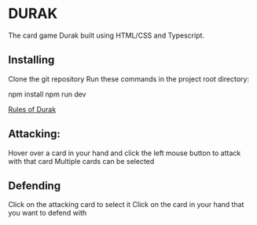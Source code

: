 
# DURAK

The card game Durak built using HTML/CSS and Typescript. 

## Installing

Clone the git repository
Run these commands in the project root directory:

npm install
npm run dev

[Rules of Durak](https://en.wikipedia.org/wiki/Durak)

## Attacking:

Hover over a card in your hand and click the left mouse button to attack with that card
Multiple cards can be selected

## Defending

Click on the attacking card to select it
Click on the card in your hand that you want to defend with
